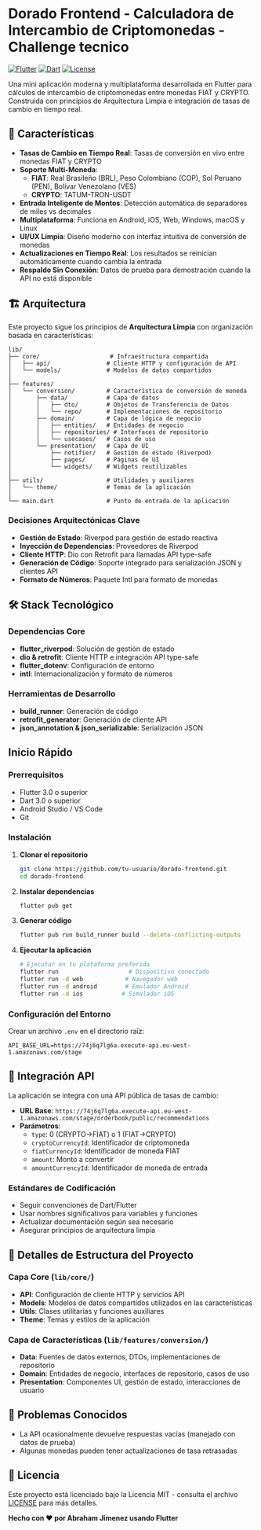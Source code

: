 # Dorado Frontend - Calculadora de Intercambio de Criptomonedas - Challenge tecnico

[![Flutter](https://img.shields.io/badge/Flutter-3.0+-02569B?style=for-the-badge&logo=flutter&logoColor=white)](https://flutter.dev)
[![Dart](https://img.shields.io/badge/Dart-3.0+-0175C2?style=for-the-badge&logo=dart&logoColor=white)](https://dart.dev)
[![License](https://img.shields.io/badge/License-MIT-green?style=for-the-badge)](LICENSE)

Una mini aplicación moderna y multiplataforma desarrollada en Flutter para cálculos de intercambio de criptomonedas entre monedas FIAT y CRYPTO. Construida con principios de Arquitectura Limpia e integración de tasas de cambio en tiempo real.

## 🚀 Características

- **Tasas de Cambio en Tiempo Real**: Tasas de conversión en vivo entre monedas FIAT y CRYPTO
- **Soporte Multi-Moneda**:
  - **FIAT**: Real Brasileño (BRL), Peso Colombiano (COP), Sol Peruano (PEN), Bolívar Venezolano (VES)
  - **CRYPTO**: TATUM-TRON-USDT
- **Entrada Inteligente de Montos**: Detección automática de separadores de miles vs decimales
- **Multiplataforma**: Funciona en Android, iOS, Web, Windows, macOS y Linux
- **UI/UX Limpia**: Diseño moderno con interfaz intuitiva de conversión de monedas
- **Actualizaciones en Tiempo Real**: Los resultados se reinician automáticamente cuando cambia la entrada
- **Respaldo Sin Conexión**: Datos de prueba para demostración cuando la API no está disponible


## 🏗️ Arquitectura

Este proyecto sigue los principios de **Arquitectura Limpia** con organización basada en características:

```
lib/
├── core/                    # Infraestructura compartida
│   ├── api/                # Cliente HTTP y configuración de API
│   └── models/             # Modelos de datos compartidos
│
├── features/
│   └── conversion/         # Característica de conversión de moneda
│       ├── data/           # Capa de datos
│       │   ├── dto/        # Objetos de Transferencia de Datos
│       │   └── repo/       # Implementaciones de repositorio
│       ├── domain/         # Capa de lógica de negocio
│       │   ├── entities/   # Entidades de negocio
│       │   ├── repositories/ # Interfaces de repositorio
│       │   └── usecases/   # Casos de uso
│       └── presentation/   # Capa de UI
│           ├── notifier/   # Gestión de estado (Riverpod)
│           ├── pages/      # Páginas de UI
│           └── widgets/    # Widgets reutilizables
│
├── utils/                  # Utilidades y auxiliares
│   └── theme/              # Temas de la aplicación
│
└── main.dart               # Punto de entrada de la aplicación
```

### Decisiones Arquitectónicas Clave

- **Gestión de Estado**: Riverpod para gestión de estado reactiva
- **Inyección de Dependencias**: Proveedores de Riverpod
- **Cliente HTTP**: Dio con Retrofit para llamadas API type-safe
- **Generación de Código**: Soporte integrado para serialización JSON y clientes API
- **Formato de Números**: Paquete Intl para formato de monedas

## 🛠️ Stack Tecnológico

### Dependencias Core

- **flutter_riverpod**: Solución de gestión de estado
- **dio & retrofit**: Cliente HTTP e integración API type-safe
- **flutter_dotenv**: Configuración de entorno
- **intl**: Internacionalización y formato de números

### Herramientas de Desarrollo

- **build_runner**: Generación de código
- **retrofit_generator**: Generación de cliente API
- **json_annotation & json_serializable**: Serialización JSON

## Inicio Rápido

### Prerrequisitos

- Flutter 3.0 o superior
- Dart 3.0 o superior
- Android Studio / VS Code
- Git

### Instalación

1. **Clonar el repositorio**

   ```bash
   git clone https://github.com/tu-usuario/dorado-frontend.git
   cd dorado-frontend
   ```

2. **Instalar dependencias**

   ```bash
   flutter pub get
   ```

3. **Generar código**

   ```bash
   flutter pub run build_runner build --delete-conflicting-outputs
   ```

4. **Ejecutar la aplicación**

   ```bash
   # Ejecutar en tu plataforma preferida
   flutter run                    # Dispositivo conectado
   flutter run -d web            # Navegador web
   flutter run -d android        # Emulador Android
   flutter run -d ios           # Simulador iOS
   ```

### Configuración del Entorno

Crear un archivo `.env` en el directorio raíz:

```env
API_BASE_URL=https://74j6q7lg6a.execute-api.eu-west-1.amazonaws.com/stage
```


## 🏢 Integración API

La aplicación se integra con una API pública de tasas de cambio:

- **URL Base**: `https://74j6q7lg6a.execute-api.eu-west-1.amazonaws.com/stage/orderbook/public/recommendations`
- **Parámetros**:
  - `type`: 0 (CRYPTO→FIAT) o 1 (FIAT→CRYPTO)
  - `cryptoCurrencyId`: Identificador de criptomoneda
  - `fiatCurrencyId`: Identificador de moneda FIAT
  - `amount`: Monto a convertir
  - `amountCurrencyId`: Identificador de moneda de entrada


### Estándares de Codificación

- Seguir convenciones de Dart/Flutter
- Usar nombres significativos para variables y funciones
- Actualizar documentación según sea necesario
- Asegurar principios de arquitectura limpia

## 📝 Detalles de Estructura del Proyecto

### Capa Core (`lib/core/`)

- **API**: Configuración de cliente HTTP y servicios API
- **Models**: Modelos de datos compartidos utilizados en las características
- **Utils**: Clases utilitarias y funciones auxiliares
- **Theme**: Temas y estilos de la aplicación

### Capa de Características (`lib/features/conversion/`)

- **Data**: Fuentes de datos externos, DTOs, implementaciones de repositorio
- **Domain**: Entidades de negocio, interfaces de repositorio, casos de uso
- **Presentation**: Componentes UI, gestión de estado, interacciones de usuario

## 🐛 Problemas Conocidos

- La API ocasionalmente devuelve respuestas vacías (manejado con datos de prueba)
- Algunas monedas pueden tener actualizaciones de tasa retrasadas

## 📄 Licencia

Este proyecto está licenciado bajo la Licencia MIT - consulta el archivo [LICENSE](LICENSE) para más detalles.

**Hecho con ❤️ por Abraham Jimenez usando Flutter**